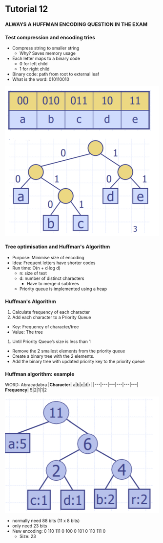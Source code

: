 # Tutorial 12
### **ALWAYS A HUFFMAN ENCODING QUESTION IN THE EXAM**

### Test compression and encoding tries
- Compress string to smaller string
  - Why? Saves memory usage
- Each letter maps to a binary code
  - 0 for left child
  - 1 for right child
- Binary code: path from root to external 
leaf
- What is the word: 010110010

![Alt text](assets\IMG167.PNG)

### Tree optimisation and Huffman's Algorithm
- Purpose: Minimise size of encoding
- Idea: Frequent letters have shorter codes
- Run time: O(n + d∙log d)
  - n: size of text
  - d: number of distinct characters
    - Have to merge d subtrees
  - Priority queue is implemented using a heap

### Huffman's Algorithm
1. Calculate frequency of each character
2. Add each character to a Priority Queue
  - Key: Frequency of character/tree
  - Value: The tree
1. Until Priority Queue’s size is less than 1
  - Remove the 2 smallest elements from the priority queue
  - Create a binary tree with the 2 elements.
  - Add the binary tree with updated priority key to the priority queue

### Huffman algorithm: example

WORD: Abracadabra
|**Character**| a|b|c|d|r|
|---|---|---|---|---|---|
**Frequency**| 5|2|1|1|2

![Alt text](assets\IMG168.PNG)

- normally need 88 bits (11 x 8 bits)
- only need 23 bits
- New encoding: 0 110 111 0 100 0 101 0 110 111 0
  - Size: 23

